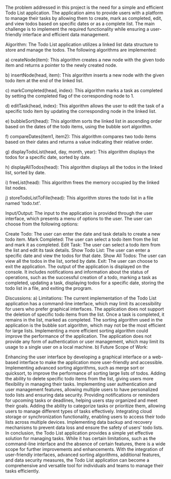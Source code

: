 The problem addressed in this project is the need for a simple and efficient Todo List application. The application aims to provide users with a platform to manage their tasks by allowing them to create, mark as completed, edit, and view todos based on specific dates or as a complete list. The main challenge is to implement the required functionality while ensuring a user-friendly interface and efficient data management.

Algorithm:
The Todo List application utilizes a linked list data structure to store and manage the todos. The following algorithms are implemented:

a) createNode(item): This algorithm creates a new node with the given todo item and returns a pointer to the newly created node.

b) insertNode(head, item): This algorithm inserts a new node with the given todo item at the end of the linked list.

c) markCompleted(head, index): This algorithm marks a task as completed by setting the completed flag of the corresponding node to 1.

d) editTask(head, index): This algorithm allows the user to edit the task of a specific todo item by updating the corresponding node in the linked list.

e) bubbleSort(head): This algorithm sorts the linked list in ascending order based on the dates of the todo items, using the bubble sort algorithm.

f) compareDates(item1, item2): This algorithm compares two todo items based on their dates and returns a value indicating their relative order.

g) displayTodoList(head, day, month, year): This algorithm displays the todos for a specific date, sorted by date.

h) displayAllTodos(head): This algorithm displays all the todos in the linked list, sorted by date.

i) freeList(head): This algorithm frees the memory occupied by the linked list nodes.

j) storeTodoListToFile(head): This algorithm stores the todo list in a file named 'todo.txt'.

Input/Output:
The input to the application is provided through the user interface, which presents a menu of options to the user. The user can choose from the following options:

Create Todo: The user can enter the date and task details to create a new todo item.
Mark Completed: The user can select a todo item from the list and mark it as completed.
Edit Task: The user can select a todo item from the list and edit its task details.
Show Todo List: The user can enter a specific date and view the todos for that date.
Show All Todos: The user can view all the todos in the list, sorted by date.
Exit: The user can choose to exit the application.
The output of the application is displayed on the console. It includes notifications and information about the status of operations, such as the successful creation of a todo, marking a task as completed, updating a task, displaying todos for a specific date, storing the todo list in a file, and exiting the program.

Discussions:
a) Limitations:
The current implementation of the Todo List application has a command-line interface, which may limit its accessibility for users who prefer graphical interfaces.
The application does not support the deletion of specific todo items from the list. Once a task is completed, it remains in the list, marked as completed.
The sorting algorithm used in the application is the bubble sort algorithm, which may not be the most efficient for large lists. Implementing a more efficient sorting algorithm could improve the performance of the application.
The application does not provide any form of authentication or user management, which may limit its usage to a single user on a local machine.
b) Future Scope of Work:

Enhancing the user interface by developing a graphical interface or a web-based interface to make the application more user-friendly and accessible.
Implementing advanced sorting algorithms, such as merge sort or quicksort, to improve the performance of sorting large lists of todos.
Adding the ability to delete specific todo items from the list, giving users more flexibility in managing their tasks.
Implementing user authentication and user management features, allowing multiple users to have personalized todo lists and ensuring data security.
Providing notifications or reminders for upcoming tasks or deadlines, helping users stay organized and meet their goals.
Adding the ability to categorize tasks or prioritize them, allowing users to manage different types of tasks effectively.
Integrating cloud storage or synchronization functionality, enabling users to access their todo lists across multiple devices.
Implementing data backup and recovery mechanisms to prevent data loss and ensure the safety of users' todo lists.
In conclusion, the Todo List application provides a simple yet effective solution for managing tasks. While it has certain limitations, such as the command-line interface and the absence of certain features, there is a wide scope for further improvements and enhancements. With the integration of user-friendly interfaces, advanced sorting algorithms, additional features, and data security measures, the Todo List application can become a comprehensive and versatile tool for individuals and teams to manage their tasks efficiently.
